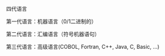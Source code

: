 四代语言

第一代语言：机器语言（0/1二进制的）

第二代语言：汇编语言（符号机器语句）

第三代语言：高级语言(COBOL, Fortran, C++,  Java, C, Basic, …)

